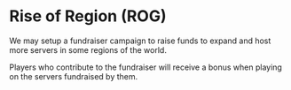 # Rise of Region \(ROG\)

We may setup a fundraiser campaign to raise funds to expand and host more servers in some regions of the world.

Players who contribute to the fundraiser will receive a bonus when playing on the servers fundraised by them.

